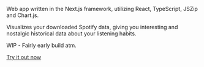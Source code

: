 Web app written in the Next.js framework, utilizing React, TypeScript, JSZip and Chart.js.

Visualizes your downloaded Spotify data, giving you interesting and nostalgic historical data about your listening habits.

WIP - Fairly early build atm.

[Try it out now](https://spotifyvisualizer.vercel.app/)
